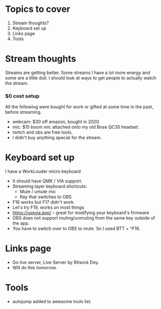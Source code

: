 # Topics to cover

1. Stream thoughts?
2. Keyboard set up
3. Links page
4. Tools

# Stream thoughts

Streams are getting better.
Some streams I have a lot more energy and some are a little dull.
I should look at ways to get people to actually watch the stream.

### $0 cost setup

All the following were bought for work or gifted at some time in the past, before streaming.

- webcam: $30 off amazon, bought in 2020.
- mic: $15 boom mic attached onto my old Bose QC35 headset.
- twitch and obs are free tools.
- I didn't buy anything special for the stream.

# Keyboard set up

I have a WorkLouder micro keyboard

- It should have QMK / VIA support.
- Streaming layer keyboard shortcuts:
  - Mute / umute mic
  - Key that switches to OBS
- F16 works but F17 didn't work.
- Let's try F19, works on most things
- https://usevia.app/ – great for modifying your keyboard's firmware
- OBS does not support muting/unmuting from the same key outside of the app.
- You have to switch over to OBS to mute. So I used BTT + ^F16.

# Links page

- Go live server, Live Server by Ritwick Dey.
- Will do this tomorrow.

# Tools

- autojump added to awesome tools list.
